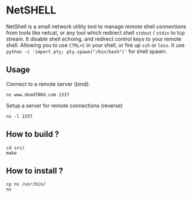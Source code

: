# NetSHELL

NetShell is a small network utility tool to manage remote shell connections from tools like netcat, or any tool which redirect shell `stdout` / `stdin` to tcp stream. It disable shell echoing, and redirect control keys to your remote shell. Allowing you to use `CTRL+C` in your shell, or fire up `ssh` or `less`. It use `python -c 'import pty; pty.spawn("/bin/bash")'` for shell spawn.

## Usage

Connect to a remote server (bind):
```
ns www.deadf00d.com 1337
```
Setup a server for remote connections (reverse)
```
ns -l 1337
```

## How to build ?

```
cd src/
make
```

## How to install ?

```
cp ns /usr/bin/
ns
```
